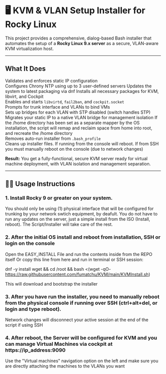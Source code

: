 # 🖥️ KVM & VLAN Setup Installer for Rocky Linux

This project provides a comprehensive, dialog-based Bash installer that automates the setup of a **Rocky Linux 9.x server** as a secure, VLAN-aware KVM virtualization host.

---

## What It Does

Validates and enforces static IP configuration  
Configures Chrony NTP using up to 3 user-defined servers
Updates the system to latest packaging via dnf
Installs all necessary packages for KVM, libvirt, and Cockpit  
Enables and starts `libvirtd`, `fail2ban`, and `cockpit.socket`  
Prompts for trunk interface and VLANs to bind VMs  
Sets up bridges for each VLAN with STP disabled (switch handles STP)  
Migrates your static IP to a native VLAN bridge for management isolation 
If the /home directory has been set as a separate mapper by the OS installation, the script will remap and reclaim space from home into root, and recreate the /home directory  
Removes auto-run installer from `.bash_profile`  
Cleans up installer files. If running from the console will reboot. If from SSH you must manually reboot on the console (due to network changes)

**Result:** 
You get a fully-functional, secure KVM server ready for virtual machine deployment, with VLAN isolation and management separation.

---

## 🧑‍💻 Usage Instructions

### 1. Install Rocky 9 or greater on your system. 
You should only be using (1) physical interface that will be configured for trunking by your network swtich equipment, by deafult. 
You do not have to run any updates on the server, just a simple install from the ISO (Install, reboot). 
The Script/Installer will take care of the rest. 

### 2. After the initial OS install and reboot from installation, SSH or login on the console
Open the EASY_INSTALL File and run the contents inside from the REPO itself 
Or copy this line from here and run in terminal or SSH session:

dnf -y install wget && cd /root &&  bash <(wget -qO- https://raw.githubusercontent.com/fumatchu/KVM/main/KVMInstall.sh)

This will download and bootstrap the installer 

### 3. After you have run the installer, you need to manually reboot from the physical console if running over SSH (ctrl+alt+del, or login and type reboot). 
Network changes will disconnect your active session at the end of the script if using SSH

### 4. After reboot, the Server will be configured for KVM and you can manage Virtual Machines via cockpit at https://ip_address:9090 
Use the "Virtual machines" navigation option on the left and make sure you are directly attaching the machines to the VLANs you want 


